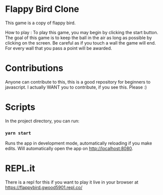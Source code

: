 # Flappy Bird Clone

This game is a copy of flappy bird.

How to play :
To play this game, you may begin by clicking the start button. The goal of this game is to keep the ball in the air as long as possible by clicking on the screen.
Be careful as if you touch a wall the game will end. For every wall that you pass a point will be awarded.

# Contributions

Anyone can contribute to this, this is a good repository for beginners to javascript.
I actually WANT you to contribute, if you see this. Please :)

# Scripts

In the project directory, you can run:

### `yarn start`

Runs the app in development mode, automatically reloading if you make edits.
Will automatically open the app on [http://localhost:8080](http://localhost:8080).

# REPL.it

There is a repl for this if you want to play it live in your browser at https://flappybird.gwood5901.repl.co/
